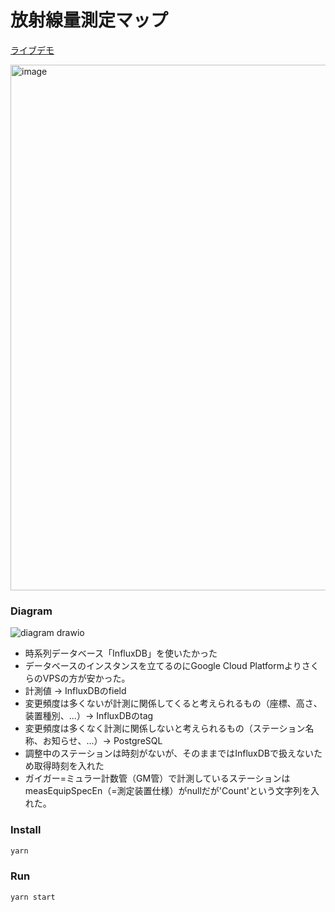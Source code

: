 # 放射線量測定マップ

[ライブデモ](https://viewer-eyamisplua-an.a.run.app/#7.29/37.114/139.596)

<img width="841" alt="image" src="https://github.com/seotaro/radioactivity-viewer/assets/46148606/960848ee-71a8-4a2e-8d7c-fda7f321b5ba">

### Diagram

![diagram drawio](https://github.com/seotaro/radioactivity-viewer/assets/46148606/a616735f-ef78-4677-a6f5-e5f514726c83)

- 時系列データベース「InfluxDB」を使いたかった
- データベースのインスタンスを立てるのにGoogle Cloud PlatformよりさくらのVPSの方が安かった。
- 計測値 → InfluxDBのfield
- 変更頻度は多くないが計測に関係してくると考えられるもの（座標、高さ、装置種別、...）→ InfluxDBのtag
- 変更頻度は多くなく計測に関係しないと考えられるもの（ステーション名称、お知らせ、...）→ PostgreSQL
- 調整中のステーションは時刻がないが、そのままではInfluxDBで扱えないため取得時刻を入れた
- ガイガー=ミュラー計数管（GM管）で計測しているステーションはmeasEquipSpecEn（=測定装置仕様）がnullだが'Count'という文字列を入れた。

### Install

```bash
yarn
```

### Run

```bash
yarn start
```
